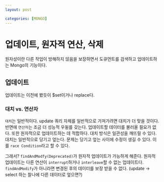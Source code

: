 ```yaml
---
layout: post

categories: [MONGO]
---
```



# 업데이트, 원자적 연산, 삭제

원자성이란 다른 작업이 방해하지 않음을 보장하면서 도큐먼트를 검색하고 업데이트하는 Mongo의 기능이다.

## 업데이트

업데이트는 이전에 봤듯이 $set이거나 replace다. 


### 대치 vs. 연산자

`대치`는 일반적이다. update 쿼리 자체를 일반적으로 가져가려면 대치가 더 맞을 것이다. 반면에 `연산자`는 조금 더 성능적 우윌를 갖는다. 업데이트할 데이터를 불러올 필요가 없다.
또한 원자적으로 업데이트하는 데 적합하다. 대치 방식은 일관성을 깨뜨릴 수 있다. 대치는 일반적으로 당기고 엎는다.
문제는 당기고 엎는 사이에 수정이 생길 수 있다. 이를 `race Condition`라고 할 수 있다.


그래서? `findAndModfy(Deprecated)`가 원자적 업데이트가 가능하게 해준다. 원자적 업데이트는 다른 연산이 `interrupt`하거나 `interleave`할 수 없는 
업데이트다. `findAndModify`가 아니라면 변경된 후의 데이터를 보장 받을 수 없다. (update -> select 하는 찰나에 다른 데이터로 엎으면?) 